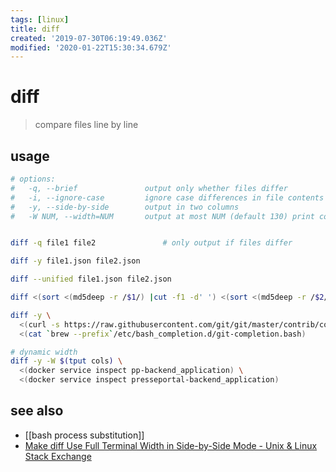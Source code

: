 ```yaml
---
tags: [linux]
title: diff
created: '2019-07-30T06:19:49.036Z'
modified: '2020-01-22T15:30:34.679Z'
---
```


# diff

> compare files line by line

## usage
```sh
# options:
#   -q, --brief               output only whether files differ
#   -i, --ignore-case         ignore case differences in file contents
#   -y, --side-by-side        output in two columns
#   -W NUM, --width=NUM       output at most NUM (default 130) print columns


diff -q file1 file2               # only output if files differ

diff -y file1.json file2.json

diff --unified file1.json file2.json

diff <(sort <(md5deep -r /$1/) |cut -f1 -d' ') <(sort <(md5deep -r /$2/) |cut -f1 -d' ')

diff -y \
  <(curl -s https://raw.githubusercontent.com/git/git/master/contrib/completion/git-completion.bash) \
  <(cat `brew --prefix`/etc/bash_completion.d/git-completion.bash)

# dynamic width
diff -y -W $(tput cols) \
  <(docker service inspect pp-backend_application) \
  <(docker service inspect presseportal-backend_application)
```

## see also
- [[bash process substitution]]
- [Make diff Use Full Terminal Width in Side-by-Side Mode - Unix & Linux Stack Exchange](https://unix.stackexchange.com/a/9303)
